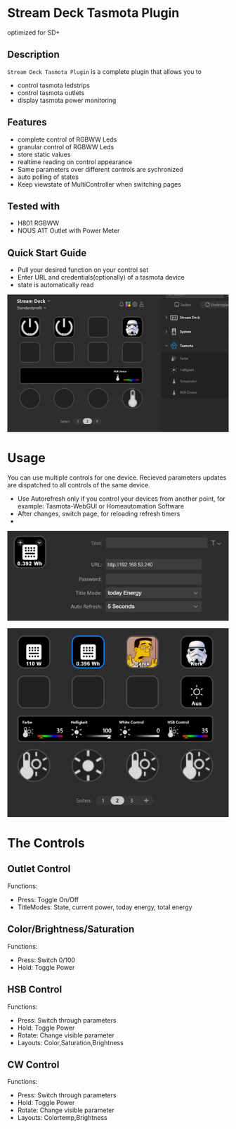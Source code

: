 
# Stream Deck Tasmota Plugin

optimized for SD+

## Description

`Stream Deck Tasmota Plugin` is a complete plugin that allows you to

- control tasmota ledstrips
- control tasmota outlets
- display tasmota power monitoring

## Features

- complete control of RGBWW Leds
- granular control of RGBWW Leds
- store static values
- realtime reading on control appearance
- Same parameters over different controls are sychronized 
- auto polling of states
- Keep viewstate of MultiController when switching pages


## Tested with
- H801 RGBWW
- NOUS A1T Outlet with Power Meter


## Quick Start Guide

* Pull your desired function on your control set
* Enter URL and credentials(optionally) of a tasmota device
* state is automatically read

![](src/de.itnox.streamdeck.tasmota.sdPlugin/previews/setup.PNG)

# Usage
You can use multiple controls for one device. Recieved parameters updates are dispatched to all controls of the same device.
* Use Autorefresh only if you control your devices from another point, for example: Tasmota-WebGUI or Homeautomation Software
* After changes, switch page, for reloading refresh timers 
* 
![](src/de.itnox.streamdeck.tasmota.sdPlugin/previews/PI.PNG)

![](src/de.itnox.streamdeck.tasmota.sdPlugin/previews/GUI.PNG)


# The Controls
## Outlet Control
Functions: 
* Press: Toggle On/Off
* TitleModes: State, current power, today energy, total energy

## Color/Brightness/Saturation
Functions:
* Press: Switch 0/100
* Hold: Toggle Power

## HSB Control
Functions:
* Press: Switch through parameters
* Hold: Toggle Power
* Rotate: Change visible parameter
* Layouts: Color,Saturation,Brightness

## CW Control
Functions:
* Press: Switch through parameters
* Hold: Toggle Power
* Rotate: Change visible parameter
* Layouts: Colortemp,Brightness
